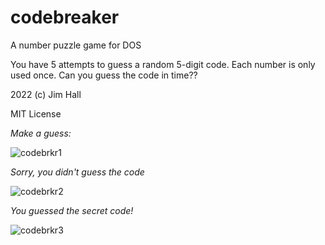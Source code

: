 # codebreaker
A number puzzle game for DOS

You have 5 attempts to guess a random 5-digit code. Each number is only
used once. Can you guess the code in time??

2022 (c) Jim Hall

MIT License

*Make a guess:*

![codebrkr1](https://user-images.githubusercontent.com/70386538/148653008-603f605a-e5b7-4231-b36c-4ee841561548.png)

*Sorry, you didn't guess the code*

![codebrkr2](https://user-images.githubusercontent.com/70386538/148653023-6e1195e4-93fa-4f93-923a-4f07d7b153e1.png)

*You guessed the secret code!*

![codebrkr3](https://user-images.githubusercontent.com/70386538/148653032-50e1e22f-b76a-4663-96c7-0d473aff05d4.png)
